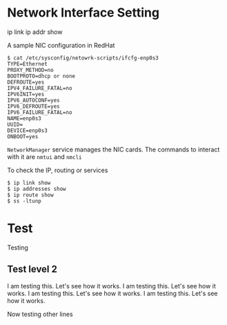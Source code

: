 # Network Interface Setting

ip link
ip addr show

A sample NIC configuration in RedHat

```
$ cat /etc/sysconfig/netowrk-scripts/ifcfg-enp0s3
TYPE=Ethernet
PROXY_METHOD=no
BOOTPROTO=dhcp or none
DEFROUTE=yes
IPV4_FAILURE_FATAL=no
IPV6INIT=yes
IPV6_AUTOCONF=yes
IPV6_DEFROUTE=yes
IPV6_FAILURE_FATAL=no
NAME=enp0s3
UUID=
DEVICE=enp0s3
ONBOOT=yes
```

`NetworkManager` service manages the NIC cards.
The commands to interact with it are `nmtui` and `nmcli`

To check the IP, routing or services
```
$ ip link show
$ ip addresses show
$ ip route show
$ ss -ltunp
```


# Test
  Testing

## Test level 2
   I am testing this. Let's see how it works.
   I am testing this. Let's see how it works.
   I am testing this. Let's see how it works.
   I am testing this. Let's see how it works.


Now testing other lines
